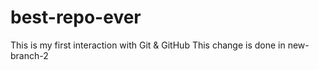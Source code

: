 # best-repo-ever
This is my first interaction with Git & GitHub
This change is done in new-branch-2
